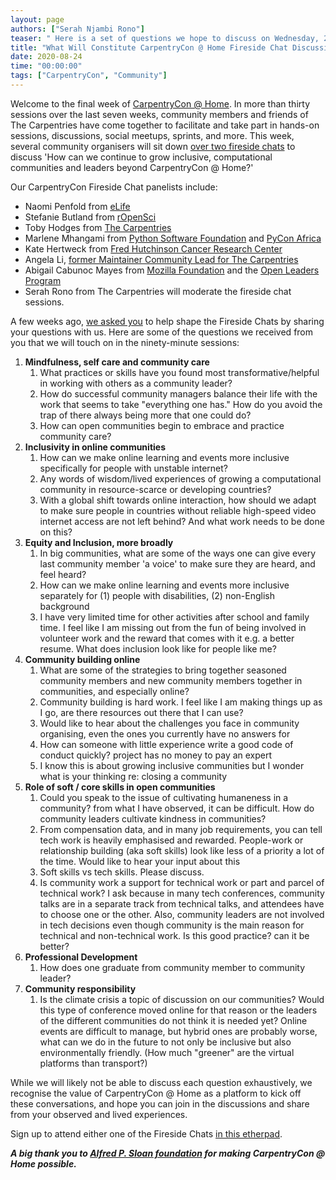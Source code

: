 ```yaml
---
layout: page
authors: ["Serah Njambi Rono"]
teaser: " Here is a set of questions we hope to discuss on Wednesday, 26 August 2020 at 21h00 UTC and Thursday, 27 August 2020 at 15h00 UTC. Join us!"
title: "What Will Constitute CarpentryCon @ Home Fireside Chat Discussions?" 
date: 2020-08-24
time: "00:00:00"
tags: ["CarpentryCon", "Community"]
---
```


Welcome to the final week of [CarpentryCon @ Home](http://2020.carpentrycon.org). In more than thirty sessions over the last seven weeks, community members and friends of The Carpentries have come together to facilitate and take part in hands-on sessions, discussions, social meetups, sprints, and more. This week, several community organisers will sit down [over two fireside chats](https://2020.carpentrycon.org/schedule/#session-62) to discuss 'How can we continue to grow inclusive, computational communities and leaders beyond CarpentryCon @ Home?'

Our CarpentryCon Fireside Chat panelists include:
- Naomi Penfold from [eLife](https://elifesciences.org/)
- Stefanie Butland from [rOpenSci](https://ropensci.org/)
- Toby Hodges from [The Carpentries](https://carpentries.org/)
- Marlene Mhangami from [Python Software Foundation](https://www.python.org/psf/) and [PyCon Africa](https://africa.pycon.org/)
- Kate Hertweck from [Fred Hutchinson Cancer Research Center](https://fredhutch.org/)
- Angela Li, [former Maintainer Community Lead for The Carpentries](https://carpentries.org/blog/2020/01/maintainer-community-lead/)
- Abigail Cabunoc Mayes from [Mozilla Foundation](https://foundation.mozilla.org/) and the [Open Leaders Program](https://foundation.mozilla.org/en/initiatives/mozilla-open-leaders/)
- Serah Rono from The Carpentries will moderate the fireside chat sessions.

A few weeks ago, [we asked you](https://docs.google.com/forms/d/e/1FAIpQLSc5bHp5nYG8XV1-WNQqZ_sm6h0T4G8Kp6M9biqbyRW1GrXNoA/viewform) to help shape the Fireside Chats by sharing your questions with us. Here are some of the questions we received from you that we will touch on in the ninety-minute sessions: 

1. **Mindfulness, self care and community care**
    1. What practices or skills have you found most transformative/helpful in working with others as a community leader?
    1. How do successful community managers balance their life with the work that seems to take "everything one has." How do you avoid the trap of there always being more that one could do?
    1. How can open communities begin to embrace and practice community care?
1. **Inclusivity in online communities**
    1. How can we make online learning and events more inclusive specifically for people with unstable internet?
    1. Any words of wisdom/lived experiences of growing a computational community in resource-scarce or developing countries?
    1. With a global shift towards online interaction, how should we adapt to make sure people in countries without reliable high-speed video internet access are not left behind? And what work needs to be done on this?
1. **Equity and Inclusion, more broadly**
    1. In big communities, what are some of the ways one can give every last community member 'a voice' to make sure they are heard, and feel heard?
    1. How can we make online learning and events more inclusive separately for
      (1) people with disabilities, 
      (2) non-English background
    1. I have very limited time for other activities after school and family time. I feel like I am missing out from the fun of being involved in volunteer work and the reward that comes with it e.g. a better resume. What does inclusion look like for people like me?
1. **Community building online**
    1. What are some of the strategies to bring together seasoned community members and new community members together in communities, and especially online?
    1. Community building is hard work. I feel like I am making things up as I go, are there resources out there that I can use? 
    1. Would like to hear about the challenges you face in community organising, even the ones you currently have no answers for
    1. How can someone with little experience write a good code of conduct quickly? project has no money to pay an expert
    1. I know this is about growing inclusive communities but I wonder what is your thinking re: closing a community
1. **Role of soft / core skills in open communities**
    1. Could you speak to the issue of cultivating humaneness in a community? from what I have observed, it can be difficult. How do community leaders cultivate kindness in communities?
    1. From compensation data, and in many job requirements, you can tell tech work is heavily emphasised and rewarded. People-work or relationship building (aka soft skills) look like less of a priority a lot of the time. Would like to hear your input about this
    1. Soft skills vs tech skills. Please discuss.
    1. Is community work a support for technical work or part and parcel of technical work? I ask because in many tech conferences, community talks are in a separate track from technical talks, and attendees have to choose one or the other. Also, community leaders are not involved in tech decisions even though community is the main reason for technical and non-technical work. Is this good practice? can it be better?
1. **Professional Development**
    1. How does one graduate from community member to community leader?
1. **Community responsibility**
    1. Is the climate crisis a topic of discussion on our communities? Would this type of conference moved online for that reason or the leaders of the different communities do not think it is needed yet? Online events are difficult to manage, but hybrid ones are probably worse, what can we do in the future to not only be inclusive but also environmentally friendly. (How much "greener" are the virtual platforms than transport?)

While we will likely not be able to discuss each question exhaustively, we recognise the value of CarpentryCon @ Home as a platform to kick off these conversations, and hope you can join in the discussions and share from your observed and lived experiences. 

Sign up to attend either one of the Fireside Chats [in this etherpad](https://pad.carpentries.org/cchome-fireside-chat).

_**A big thank you to [Alfred P. Sloan foundation](https://sloan.org/) for making CarpentryCon @ Home possible.**_






